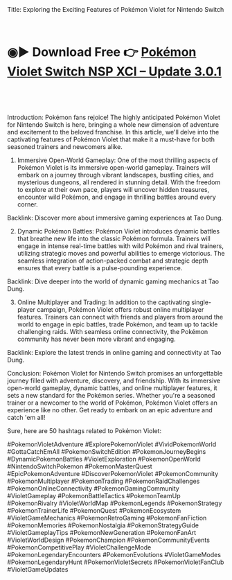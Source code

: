 <meta name="google-site-verification" content="nZ8qTEZE8NrP7YV4T738ypBoxLvK_oSWsCNBUPLc0Ho" />
Title: Exploring the Exciting Features of Pokémon Violet for Nintendo Switch


<p dir="auto"><br></p>

<p dir="auto"></p><div class="markdown-heading" dir="auto"><h1 class="heading-element" dir="auto">◉<g-emoji class="g-emoji" alias="arrow_forward">▶️</g-emoji> Download Free 👉 <a href="https://t.co/znjn8wdKxq" rel="nofollow">Pokémon Violet Switch NSP XCI – Update 3.0.1</a></h1><a id="user-content-️-Pokemon-Violet-Switch-NSP-XCI" class="anchor" aria-label="Permalink: ◉▶️ Download Free 👉 Pokémon Violet Switch NSP XCI – Update 3.0.1" href="#️Pokemon-Violet-Switch-NSP-XCI"><svg class="octicon octicon-link" viewBox="0 0 16 16" version="1.1" width="16" height="16" aria-hidden="true"></svg></a></div><p dir="auto"></p>

<p dir="auto"><br></p>

Introduction:
Pokémon fans rejoice! The highly anticipated Pokémon Violet for Nintendo Switch is here, bringing a whole new dimension of adventure and excitement to the beloved franchise. In this article, we'll delve into the captivating features of Pokémon Violet that make it a must-have for both seasoned trainers and newcomers alike.

1. Immersive Open-World Gameplay:
One of the most thrilling aspects of Pokémon Violet is its immersive open-world gameplay. Trainers will embark on a journey through vibrant landscapes, bustling cities, and mysterious dungeons, all rendered in stunning detail. With the freedom to explore at their own pace, players will uncover hidden treasures, encounter wild Pokémon, and engage in thrilling battles around every corner.

Backlink: Discover more about immersive gaming experiences at Tao Dung.

2. Dynamic Pokémon Battles:
Pokémon Violet introduces dynamic battles that breathe new life into the classic Pokémon formula. Trainers will engage in intense real-time battles with wild Pokémon and rival trainers, utilizing strategic moves and powerful abilities to emerge victorious. The seamless integration of action-packed combat and strategic depth ensures that every battle is a pulse-pounding experience.

Backlink: Dive deeper into the world of dynamic gaming mechanics at Tao Dung.

3. Online Multiplayer and Trading:
In addition to the captivating single-player campaign, Pokémon Violet offers robust online multiplayer features. Trainers can connect with friends and players from around the world to engage in epic battles, trade Pokémon, and team up to tackle challenging raids. With seamless online connectivity, the Pokémon community has never been more vibrant and engaging.

Backlink: Explore the latest trends in online gaming and connectivity at Tao Dung.

Conclusion:
Pokémon Violet for Nintendo Switch promises an unforgettable journey filled with adventure, discovery, and friendship. With its immersive open-world gameplay, dynamic battles, and online multiplayer features, it sets a new standard for the Pokémon series. Whether you're a seasoned trainer or a newcomer to the world of Pokémon, Pokémon Violet offers an experience like no other. Get ready to embark on an epic adventure and catch 'em all!

Sure, here are 50 hashtags related to Pokémon Violet:

#PokemonVioletAdventure
#ExplorePokemonViolet
#VividPokemonWorld
#GottaCatchEmAll
#PokemonSwitchEdition
#PokemonJourneyBegins
#DynamicPokemonBattles
#VioletExploration
#PokemonOpenWorld
#NintendoSwitchPokemon
#PokemonMasterQuest
#EpicPokemonAdventure
#DiscoverPokemonViolet
#PokemonCommunity
#PokemonMultiplayer
#PokemonTrading
#PokemonRaidChallenges
#PokemonOnlineConnectivity
#PokemonGamingCommunity
#VioletGameplay
#PokemonBattleTactics
#PokemonTeamUp
#PokemonRivalry
#VioletWorldMap
#PokemonLegends
#PokemonStrategy
#PokemonTrainerLife
#PokemonQuest
#PokemonEcosystem
#VioletGameMechanics
#PokemonRetroGaming
#PokemonFanFiction
#PokemonMemories
#PokemonNostalgia
#PokemonStrategyGuide
#VioletGameplayTips
#PokemonNewGeneration
#PokemonFanArt
#VioletWorldDesign
#PokemonChampion
#PokemonCommunityEvents
#PokemonCompetitivePlay
#VioletChallengeMode
#PokemonLegendaryEncounters
#PokemonEvolutions
#VioletGameModes
#PokemonLegendaryHunt
#PokemonVioletSecrets
#PokemonVioletFanClub
#VioletGameUpdates

